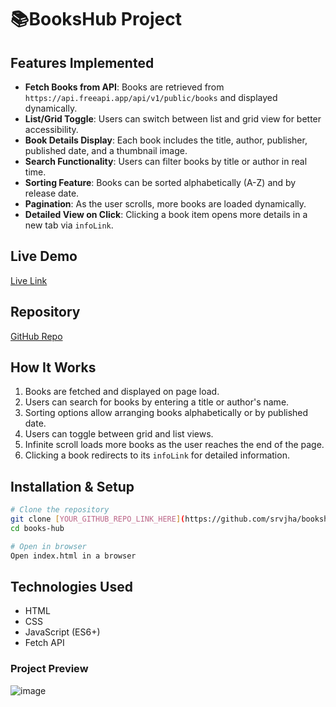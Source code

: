 # 📚BooksHub Project

## Features Implemented

- **Fetch Books from API**: Books are retrieved from `https://api.freeapi.app/api/v1/public/books` and displayed dynamically.
- **List/Grid Toggle**: Users can switch between list and grid view for better accessibility.
- **Book Details Display**: Each book includes the title, author, publisher, published date, and a thumbnail image.
- **Search Functionality**: Users can filter books by title or author in real time.
- **Sorting Feature**: Books can be sorted alphabetically (A-Z) and by release date.
- **Pagination**: As the user scrolls, more books are loaded dynamically.
- **Detailed View on Click**: Clicking a book item opens more details in a new tab via `infoLink`.

## Live Demo
[Live Link](https://bookshub-ten.vercel.app)

## Repository
[GitHub Repo]([YOUR_GITHUB_REPO_LINK_HERE](https://github.com/srvjha/bookshub))

## How It Works

1. Books are fetched and displayed on page load.
2. Users can search for books by entering a title or author's name.
3. Sorting options allow arranging books alphabetically or by published date.
4. Users can toggle between grid and list views.
5. Infinite scroll loads more books as the user reaches the end of the page.
6. Clicking a book redirects to its `infoLink` for detailed information.

## Installation & Setup

```sh
# Clone the repository
git clone [YOUR_GITHUB_REPO_LINK_HERE](https://github.com/srvjha/bookshub)
cd books-hub

# Open in browser
Open index.html in a browser
```

## Technologies Used

- HTML
- CSS
- JavaScript (ES6+)
- Fetch API

### Project Preview
![image](https://github.com/user-attachments/assets/94bc8af3-94ee-4fa8-bd03-7d9520ecb0c4)
